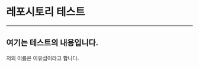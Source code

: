 # 레포시토리 테스트

-----------------------------------------------------------------------

## 여기는 테스트의 내용입니다.
저의 이름은 이유섭이라고 합니다.
